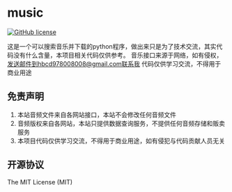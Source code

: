 
# music
[![GitHub license](https://img.shields.io/badge/license-MIT-blue.svg)](#LICENSE)

这是一个可以搜索音乐并下载的python程序，做出来只是为了技术交流，其实代码没有什么含量，本项目相关代码仅供参考。
音乐接口来源于网络，如有侵权，发送邮件到hbcd978008008@gmail.com联系我
代码仅供学习交流，不得用于商业用途



## 免责声明

1. 本站音频文件来自各网站接口，本站不会修改任何音频文件
2. 音频版权来自各网站，本站只提供数据查询服务，不提供任何音频存储和贩卖服务
3. 本项目代码仅供学习交流，不得用于商业用途，如有侵犯与代码贡献人员无关

## 开源协议

The MIT License (MIT)
